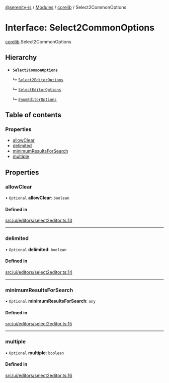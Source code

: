 [@serenity-is](../README.md) / [Modules](../modules.md) / [corelib](../modules/corelib.md) / Select2CommonOptions

# Interface: Select2CommonOptions

[corelib](../modules/corelib.md).Select2CommonOptions

## Hierarchy

- **`Select2CommonOptions`**

  ↳ [`Select2EditorOptions`](corelib.Select2EditorOptions.md)

  ↳ [`SelectEditorOptions`](corelib.SelectEditorOptions.md)

  ↳ [`EnumEditorOptions`](corelib.EnumEditorOptions.md)

## Table of contents

### Properties

- [allowClear](corelib.Select2CommonOptions.md#allowclear)
- [delimited](corelib.Select2CommonOptions.md#delimited)
- [minimumResultsForSearch](corelib.Select2CommonOptions.md#minimumresultsforsearch)
- [multiple](corelib.Select2CommonOptions.md#multiple)

## Properties

### allowClear

• `Optional` **allowClear**: `boolean`

#### Defined in

[src/ui/editors/select2editor.ts:13](https://github.com/serenity-is/serenity/blob/master/packages/corelib/src/ui/editors/select2editor.ts#line&#x3D;13)

___

### delimited

• `Optional` **delimited**: `boolean`

#### Defined in

[src/ui/editors/select2editor.ts:14](https://github.com/serenity-is/serenity/blob/master/packages/corelib/src/ui/editors/select2editor.ts#line&#x3D;14)

___

### minimumResultsForSearch

• `Optional` **minimumResultsForSearch**: `any`

#### Defined in

[src/ui/editors/select2editor.ts:15](https://github.com/serenity-is/serenity/blob/master/packages/corelib/src/ui/editors/select2editor.ts#line&#x3D;15)

___

### multiple

• `Optional` **multiple**: `boolean`

#### Defined in

[src/ui/editors/select2editor.ts:16](https://github.com/serenity-is/serenity/blob/master/packages/corelib/src/ui/editors/select2editor.ts#line&#x3D;16)
